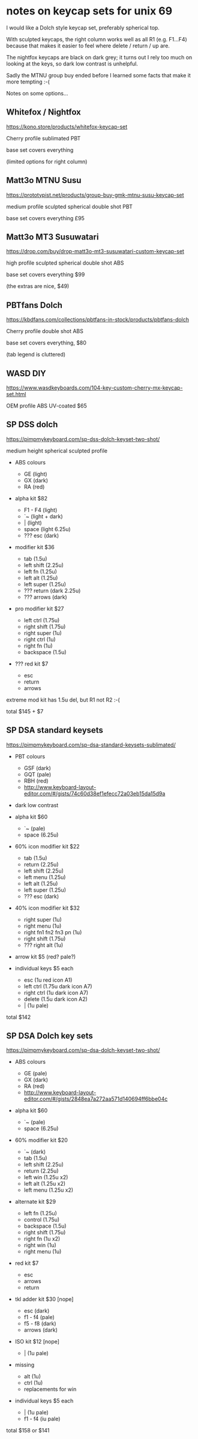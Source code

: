 notes on keycap sets for unix 69
================================

I would like a Dolch style keycap set, preferably spherical top.

With sculpted keycaps, the right column works well as all R1
(e.g. F1...F4) because that makes it easier to feel where
delete / return / up are.

The nightfox keycaps are black on dark grey; it turns out I
rely too much on looking at the keys, so dark low contrast
is unhelpful.

Sadly the MTNU group buy ended before I learned some facts
that make it more tempting :-(

Notes on some options...


Whitefox / Nightfox
-------------------

https://kono.store/products/whitefox-keycap-set

Cherry profile sublimated PBT

base set covers everything

(limited options for right column)


Matt3o MTNU Susu
----------------

https://prototypist.net/products/group-buy-gmk-mtnu-susu-keycap-set

medium profile sculpted spherical double shot PBT

base set covers everything £95


Matt3o MT3 Susuwatari
---------------------

https://drop.com/buy/drop-matt3o-mt3-susuwatari-custom-keycap-set

high profile sculpted spherical double shot ABS

base set covers everything $99

(the extras are nice, $49)


PBTfans Dolch
-------------

https://kbdfans.com/collections/pbtfans-in-stock/products/pbtfans-dolch

Cherry profile double shot ABS

base set covers everything, $80

(tab legend is cluttered)


WASD DIY
--------

https://www.wasdkeyboards.com/104-key-custom-cherry-mx-keycap-set.html

OEM profile ABS UV-coated $65


SP DSS dolch
------------

https://pimpmykeyboard.com/sp-dss-dolch-keyset-two-shot/

medium height spherical sculpted profile

  * ABS colours
      - GE (light)
      - GX (dark)
      - RA (red)

  * alpha kit $82
      - F1 - F4 (light)
      - `~ (light + dark)
      - \| (light)
      - space (light 6.25u)
      - ??? esc (dark)

  * modifier kit $36
      - tab (1.5u)
      - left shift (2.25u)
      - left fn (1.25u)
      - left alt (1.25u)
      - left super (1.25u)
      - ??? return (dark 2.25u)
      - ??? arrows (dark)

  * pro modifier kit $27
      - left ctrl (1.75u)
      - right shift (1.75u)
      - right super (1u)
      - right ctrl (1u)
      - right fn (1u)
      - backspace (1.5u)

  * ??? red kit $7
      - esc
      - return
      - arrows

extreme mod kit has 1.5u del, but R1 not R2 :-(

total $145 + $7


SP DSA standard keysets
-----------------------

https://pimpmykeyboard.com/sp-dsa-standard-keysets-sublimated/

  * PBT colours
      - GSF (dark)
      - GQT (pale)
      - RBH (red)
      - http://www.keyboard-layout-editor.com/#/gists/74c60d38ef1efecc72a03eb15da15d9a

  * dark low contrast

  * alpha kit $60
      - `~ (pale)
      - space (6.25u)

  * 60% icon modifier kit $22
      - tab (1.5u)
      - return (2.25u)
      - left shift (2.25u)
      - left menu (1.25u)
      - left alt (1.25u)
      - left super (1.25u)
      - ??? esc (dark)

  * 40% icon modifier kit $32
      - right super (1u)
      - right menu (1u)
      - right fn1 fn2 fn3 pn (1u)
      - right shift (1.75u)
      - ??? right alt (1u)

  * arrow kit $5 (red? pale?)

  * individual keys $5 each
      - esc (1u red icon A1)
      - left ctrl (1.75u dark icon A7)
      - right ctrl (1u dark icon A7)
      - delete (1.5u dark icon A2)
      - \| (1u pale)

total $142


SP DSA Dolch key sets
---------------------

https://pimpmykeyboard.com/sp-dsa-dolch-keyset-two-shot/

  * ABS colours
      - GE (pale)
      - GX (dark)
      - RA (red)
      - http://www.keyboard-layout-editor.com/#/gists/2848ea7a272aa571d140694ff6bbe04c

  * alpha kit $60
      - `~ (pale)
      - space (6.25u)

  * 60% modifier kit $20
      - `~ (dark)
      - tab (1.5u)
      - left shift (2.25u)
      - return (2.25u)
      - left win (1.25u x2)
      - left alt (1.25u x2)
      - left menu (1.25u x2)

  * alternate kit $29
      - left fn (1.25u)
      - control (1.75u)
      - backspace (1.5u)
      - right shift (1.75u)
      - right fn (1u x2)
      - right win (1u)
      - right menu (1u)

  * red kit $7
      - esc
      - arrows
      - return

  * tkl adder kit $30 [nope]
      - esc (dark)
      - f1 - f4 (pale)
      - f5 - f8 (dark)
      - arrows (dark)

  * ISO kit $12 [nope]
      - \| (1u pale)

  * missing
      - alt (1u)
      - ctrl (1u)
      - replacements for win

  * individual keys $5 each
      - \| (1u pale)
      - f1 - f4 (iu pale)

total $158 or $141
